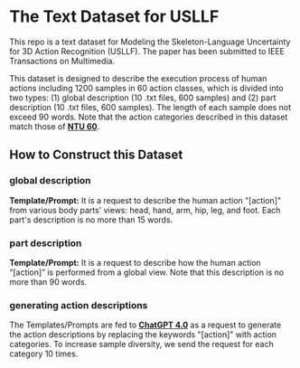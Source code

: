 # The Text Dataset for USLLF
This repo is a text dataset for Modeling the Skeleton-Language Uncertainty for 3D Action Recognition (USLLF). The paper has been submitted to IEEE Transactions on Multimedia.

This dataset is designed to describe the execution process of human actions including 1200 samples in 60 action classes, which is divided into two types: (1) global description (10 .txt files, 600 samples) and (2) part description (10 .txt files, 600 samples). The length of each sample does not exceed 90 words. Note that the action categories described in this dataset match those of **[NTU 60](https://openaccess.thecvf.com/content_cvpr_2016/papers/Shahroudy_NTU_RGBD_A_CVPR_2016_paper.pdf)**.

## How to Construct this Dataset

### global description
**Template/Prompt:** It is a request to describe the human action "[action]" from various body parts' views: head, hand, arm, hip, leg, and foot. Each part's description is no more than 15 words.

### part description
**Template/Prompt:** It is a request to describe how the human action “[action]” is performed from a global view. Note that this description is no more than 90 words.

### generating action descriptions
The Templates/Prompts are fed to **[ChatGPT 4.0](https://chat.openai.com/)** as a request to generate the action descriptions by replacing the keywords "[action]" with action categories. To increase sample diversity, we send the request for each category 10 times. 


